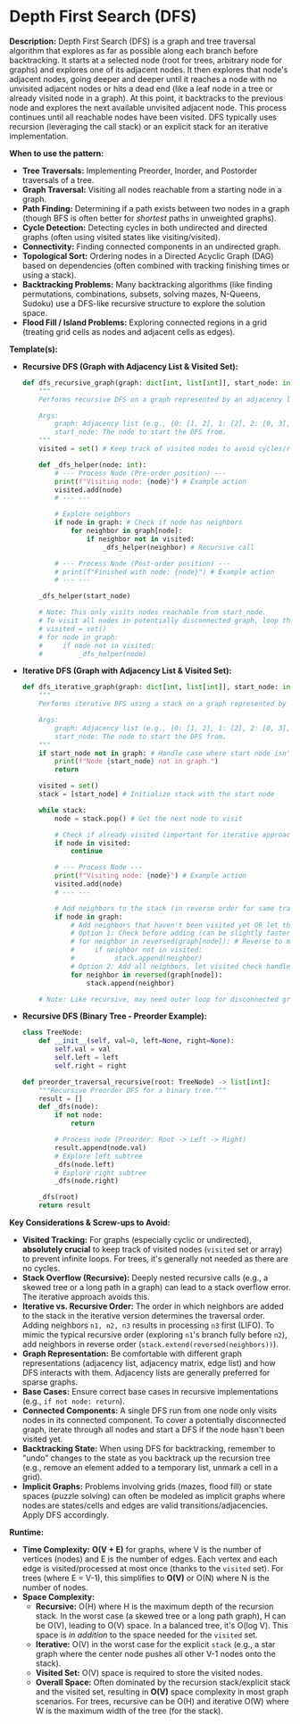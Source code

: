 # Depth First Search (DFS)

**Description:**
Depth First Search (DFS) is a graph and tree traversal algorithm that explores as far as possible along each branch before backtracking. It starts at a selected node (root for trees, arbitrary node for graphs) and explores one of its adjacent nodes. It then explores that node's adjacent nodes, going deeper and deeper until it reaches a node with no unvisited adjacent nodes or hits a dead end (like a leaf node in a tree or already visited node in a graph). At this point, it backtracks to the previous node and explores the next available unvisited adjacent node. This process continues until all reachable nodes have been visited. DFS typically uses recursion (leveraging the call stack) or an explicit stack for an iterative implementation.

**When to use the pattern:**
- **Tree Traversals:** Implementing Preorder, Inorder, and Postorder traversals of a tree.
- **Graph Traversal:** Visiting all nodes reachable from a starting node in a graph.
- **Path Finding:** Determining if a path exists between two nodes in a graph (though BFS is often better for *shortest* paths in unweighted graphs).
- **Cycle Detection:** Detecting cycles in both undirected and directed graphs (often using visited states like visiting/visited).
- **Connectivity:** Finding connected components in an undirected graph.
- **Topological Sort:** Ordering nodes in a Directed Acyclic Graph (DAG) based on dependencies (often combined with tracking finishing times or using a stack).
- **Backtracking Problems:** Many backtracking algorithms (like finding permutations, combinations, subsets, solving mazes, N-Queens, Sudoku) use a DFS-like recursive structure to explore the solution space.
- **Flood Fill / Island Problems:** Exploring connected regions in a grid (treating grid cells as nodes and adjacent cells as edges).

**Template(s):**
- **Recursive DFS (Graph with Adjacency List & Visited Set):**

  ```python
  def dfs_recursive_graph(graph: dict[int, list[int]], start_node: int):
      """
      Performs recursive DFS on a graph represented by an adjacency list.

      Args:
          graph: Adjacency list (e.g., {0: [1, 2], 1: [2], 2: [0, 3], 3: [3]})
          start_node: The node to start the DFS from.
      """
      visited = set() # Keep track of visited nodes to avoid cycles/redundancy

      def _dfs_helper(node: int):
          # --- Process Node (Pre-order position) ---
          print(f"Visiting node: {node}") # Example action
          visited.add(node)
          # --- ---

          # Explore neighbors
          if node in graph: # Check if node has neighbors
              for neighbor in graph[node]:
                  if neighbor not in visited:
                      _dfs_helper(neighbor) # Recursive call

          # --- Process Node (Post-order position) ---
          # print(f"Finished with node: {node}") # Example action
          # --- ---

      _dfs_helper(start_node)

      # Note: This only visits nodes reachable from start_node.
      # To visit all nodes in potentially disconnected graph, loop through all nodes:
      # visited = set()
      # for node in graph:
      #     if node not in visited:
      #         _dfs_helper(node)
  ```

- **Iterative DFS (Graph with Adjacency List & Visited Set):**

  ```python
  def dfs_iterative_graph(graph: dict[int, list[int]], start_node: int):
      """
      Performs iterative DFS using a stack on a graph represented by an adjacency list.

      Args:
          graph: Adjacency list (e.g., {0: [1, 2], 1: [2], 2: [0, 3], 3: [3]})
          start_node: The node to start the DFS from.
      """
      if start_node not in graph: # Handle case where start node isn't in graph keys
          print(f"Node {start_node} not in graph.")
          return

      visited = set()
      stack = [start_node] # Initialize stack with the start node

      while stack:
          node = stack.pop() # Get the next node to visit

          # Check if already visited (important for iterative approach with cycles)
          if node in visited:
              continue

          # --- Process Node ---
          print(f"Visiting node: {node}") # Example action
          visited.add(node)
          # --- ---

          # Add neighbors to the stack (in reverse order for same traversal as recursion)
          if node in graph:
              # Add neighbors that haven't been visited yet OR let the check above handle it
              # Option 1: Check before adding (can be slightly faster sometimes)
              # for neighbor in reversed(graph[node]): # Reverse to mimic recursion order
              #     if neighbor not in visited:
              #          stack.append(neighbor)
              # Option 2: Add all neighbors, let visited check handle redundancy (simpler code)
              for neighbor in reversed(graph[node]):
                  stack.append(neighbor)

      # Note: Like recursive, may need outer loop for disconnected graphs.
  ```

- **Recursive DFS (Binary Tree - Preorder Example):**

  ```python
  class TreeNode:
      def __init__(self, val=0, left=None, right=None):
          self.val = val
          self.left = left
          self.right = right

  def preorder_traversal_recursive(root: TreeNode) -> list[int]:
      """Recursive Preorder DFS for a binary tree."""
      result = []
      def _dfs(node):
          if not node:
              return

          # Process node (Preorder: Root -> Left -> Right)
          result.append(node.val)
          # Explore left subtree
          _dfs(node.left)
          # Explore right subtree
          _dfs(node.right)

      _dfs(root)
      return result
  ```

**Key Considerations & Screw-ups to Avoid:**
- **Visited Tracking:** For graphs (especially cyclic or undirected), **absolutely crucial** to keep track of visited nodes (`visited` set or array) to prevent infinite loops. For trees, it's generally not needed as there are no cycles.
- **Stack Overflow (Recursive):** Deeply nested recursive calls (e.g., a skewed tree or a long path in a graph) can lead to a stack overflow error. The iterative approach avoids this.
- **Iterative vs. Recursive Order:** The order in which neighbors are added to the stack in the iterative version determines the traversal order. Adding neighbors `n1, n2, n3` results in processing `n3` first (LIFO). To mimic the typical recursive order (exploring `n1`'s branch fully before `n2`), add neighbors in reverse order (`stack.extend(reversed(neighbors))`).
- **Graph Representation:** Be comfortable with different graph representations (adjacency list, adjacency matrix, edge list) and how DFS interacts with them. Adjacency lists are generally preferred for sparse graphs.
- **Base Cases:** Ensure correct base cases in recursive implementations (e.g., `if not node: return`).
- **Connected Components:** A single DFS run from one node only visits nodes in its connected component. To cover a potentially disconnected graph, iterate through all nodes and start a DFS if the node hasn't been visited yet.
- **Backtracking State:** When using DFS for backtracking, remember to "undo" changes to the state as you backtrack up the recursion tree (e.g., remove an element added to a temporary list, unmark a cell in a grid).
- **Implicit Graphs:** Problems involving grids (mazes, flood fill) or state spaces (puzzle solving) can often be modeled as implicit graphs where nodes are states/cells and edges are valid transitions/adjacencies. Apply DFS accordingly.

**Runtime:**
- **Time Complexity:** **O(V + E)** for graphs, where V is the number of vertices (nodes) and E is the number of edges. Each vertex and each edge is visited/processed at most once (thanks to the `visited` set). For trees (where E = V-1), this simplifies to **O(V)** or O(N) where N is the number of nodes.
- **Space Complexity:**
    - **Recursive:** O(H) where H is the maximum depth of the recursion stack. In the worst case (a skewed tree or a long path graph), H can be O(V), leading to O(V) space. In a balanced tree, it's O(log V). This space is *in addition* to the space needed for the `visited` set.
    - **Iterative:** O(V) in the worst case for the explicit `stack` (e.g., a star graph where the center node pushes all other V-1 nodes onto the stack).
    - **Visited Set:** O(V) space is required to store the visited nodes.
    - **Overall Space:** Often dominated by the recursion stack/explicit stack and the visited set, resulting in **O(V)** space complexity in most graph scenarios. For trees, recursive can be O(H) and iterative O(W) where W is the maximum width of the tree (for the stack).
